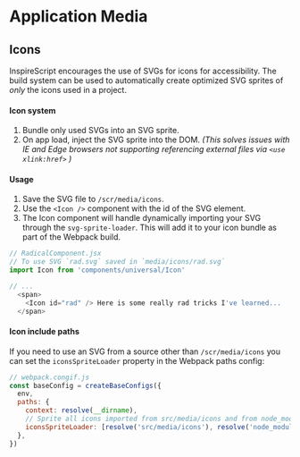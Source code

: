 # Application Media

## Icons
InspireScript encourages the use of SVGs for icons for accessibility. The build
system can be used to automatically create optimized SVG sprites of _only_ the icons
used in a project.

#### Icon system
1. Bundle only used SVGs into an SVG sprite.
2. On app load, inject the SVG sprite into the DOM. _(This solves issues with IE and
   Edge browsers not supporting referencing external files via `<use xlink:href>` )_

#### Usage
1. Save the SVG file to `/scr/media/icons`.
2. Use the `<Icon />` component with the id of the SVG element.
3. The Icon component will handle dynamically importing your SVG through the
   `svg-sprite-loader`. This will add it to your icon bundle as part of the Webpack
   build.

```javascript
// RadicalComponent.jsx
// To use SVG `rad.svg` saved in `media/icons/rad.svg`
import Icon from 'components/universal/Icon'

// ...
  <span>
    <Icon id="rad" /> Here is some really rad tricks I've learned...
  </span>
```

#### Icon include paths
If you need to use an SVG from a source other than `/scr/media/icons` you can set
the `iconsSpriteLoader` property in the Webpack paths config:
```javascript
// webpack.congif.js
const baseConfig = createBaseConfigs({
  env,
  paths: {
    context: resolve(__dirname),
    // Sprite all icons imported from src/media/icons and from node_modules
    iconsSpriteLoader: [resolve('src/media/icons'), resolve('node_modules')]
  },
})
```
